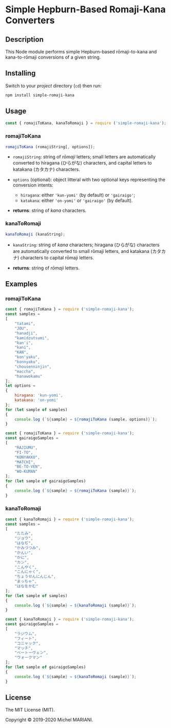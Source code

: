 # Simple Hepburn-Based Romaji-Kana Converters

## Description

This Node module performs simple Hepburn-based rōmaji-to-kana and kana-to-rōmaji conversions of a given string.

## Installing

Switch to your *project* directory (`cd`) then run:

```bash
npm install simple-romaji-kana
```
## Usage

```javascript
const { romajiToKana, kanaToRomaji } = require ('simple-romaji-kana');
```

### romajiToKana

```javascript
romajiToKana (romajiString[, options]);
```

- `romajiString`: string of *rōmaji* letters; small letters are automatically converted to hiragana (ひらがな) characters, and capital letters to katakana (カタカナ) characters.

- `options` (optional): object litteral with two optional keys representing the conversion intents:
    - `hiragana`: either `'kun-yomi'` (by default) or `'gairaigo'`;
    - `katakana`: either `'on-yomi'` or `'gairaigo'` (by default).

- **returns**: string of *kana* characters.

### kanaToRomaji

```javascript
kanaToRomaji (kanaString);
```
- `kanaString`: string of *kana* characters; hiragana (ひらがな) characters are automatically converted to small rōmaji letters, and katakana (カタカナ) characters to capital rōmaji letters.

- **returns**: string of *rōmaji* letters.

## Examples

### romajiToKana

```javascript
const { romajiToKana } = require ('simple-romaji-kana');
const samples =
[
    "tatami",
    "JOU",
    "hanadji",
    "kamidzutsumi",
    "kan'i",
    "kani",
    "KAN",
    "kon'yaku",
    "konnyaku",
    "chousenninjin",
    "maccha",
    "hanawokamu"
];
let options =
{
    hiragana: 'kun-yomi',
    katakana: 'on-yomi'
};
for (let sample of samples)
{
    console.log (`${sample} → ${romajiToKana (sample, options)}`);
}
```

```javascript
const { romajiToKana } = require ('simple-romaji-kana');
const gairaigoSamples =
[
    "RAJIUMU",
    "FI-TO",
    "KONYAKKU",
    "MATCHI",
    "BE-TO-VEN",
    "WO-KUMAN"
];
for (let sample of gairaigoSamples)
{
    console.log (`${sample} → ${romajiToKana (sample)}`);
}
```

### kanaToRomaji

```javascript
const { kanaToRomaji } = require ('simple-romaji-kana');
const samples =
[
    "たたみ",
    "ジョウ",
    "はなぢ",
    "かみづつみ",
    "かんい",
    "かに",
    "カン",
    "こんやく",
    "こんにゃく",
    "ちょうせんにんじん",
    "まっちゃ",
    "はなをかむ"
];
for (let sample of samples)
{
    console.log (`${sample} → ${kanaToRomaji (sample)}`);
}
```

```javascript
const { kanaToRomaji } = require ('simple-romaji-kana');
const gairaigoSamples =
[
    "ラジウム",
    "フィート",
    "コニャック",
    "マッチ",
    "ベートーヴェン",
    "ウォークマン"
];
for (let sample of gairaigoSamples)
{
    console.log (`${sample} → ${kanaToRomaji (sample)}`);
}
```

## License

The MIT License (MIT).

Copyright © 2019-2020 Michel MARIANI.
